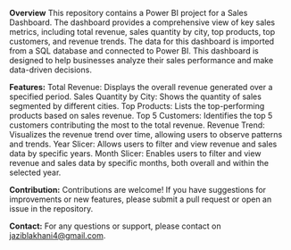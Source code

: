 ****Overview****
This repository contains a Power BI project for a Sales Dashboard. The dashboard provides a comprehensive view of key sales metrics, including total revenue, sales quantity by city, top products, top customers, and revenue trends. The data for this dashboard is imported from a SQL database and connected to Power BI. This dashboard is designed to help businesses analyze their sales performance and make data-driven decisions.

**Features:**
Total Revenue: Displays the overall revenue generated over a specified period.
Sales Quantity by City: Shows the quantity of sales segmented by different cities.
Top Products: Lists the top-performing products based on sales revenue.
Top 5 Customers: Identifies the top 5 customers contributing the most to the total revenue.
Revenue Trend: Visualizes the revenue trend over time, allowing users to observe patterns and trends.
Year Slicer: Allows users to filter and view revenue and sales data by specific years.
Month Slicer: Enables users to filter and view revenue and sales data by specific months, both overall and within the selected year.

**Contribution:**
Contributions are welcome! If you have suggestions for improvements or new features, please submit a pull request or open an issue in the repository.

**Contact:**
For any questions or support, please contact on jaziblakhani4@gmail.com.


